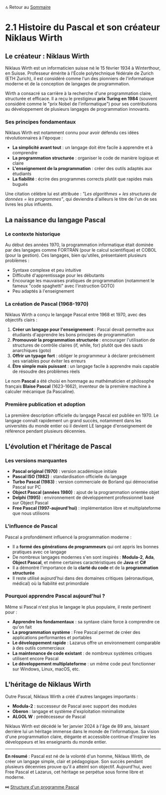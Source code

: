 🔝 Retour au [Sommaire](/SOMMAIRE.md)

# 2.1 Histoire du Pascal et son créateur Niklaus Wirth

## Le créateur : Niklaus Wirth

Niklaus Wirth est un informaticien suisse né le 15 février 1934 à Winterthour, en Suisse. Professeur émérite à l'École polytechnique fédérale de Zurich (ETH Zurich), il est considéré comme l'un des pionniers de l'informatique moderne et de la conception de langages de programmation.

Wirth a consacré sa carrière à la recherche d'une programmation claire, structurée et efficace. Il a reçu le prestigieux **prix Turing en 1984** (souvent considéré comme le "prix Nobel de l'informatique") pour ses contributions au développement de plusieurs langages de programmation innovants.

### Ses principes fondamentaux

Niklaus Wirth est notamment connu pour avoir défendu ces idées révolutionnaires à l'époque :

- **La simplicité avant tout** : un langage doit être facile à apprendre et à comprendre
- **La programmation structurée** : organiser le code de manière logique et claire
- **L'enseignement de la programmation** : créer des outils adaptés aux étudiants
- **La fiabilité** : écrire des programmes corrects plutôt que rapides mais bugués

Une citation célèbre lui est attribuée : *"Les algorithmes + les structures de données = les programmes"*, qui deviendra d'ailleurs le titre de l'un de ses livres les plus influents.

## La naissance du langage Pascal

### Le contexte historique

Au début des années 1970, la programmation informatique était dominée par des langages comme FORTRAN (pour le calcul scientifique) et COBOL (pour la gestion). Ces langages, bien qu'utiles, présentaient plusieurs problèmes :

- Syntaxe complexe et peu intuitive
- Difficulté d'apprentissage pour les débutants
- Encourage les mauvaises pratiques de programmation (notamment le fameux "code spaghetti" avec l'instruction GOTO)
- Peu adaptés à l'enseignement

### La création de Pascal (1968-1970)

Niklaus Wirth a conçu le langage Pascal entre 1968 et 1970, avec des objectifs clairs :

1. **Créer un langage pour l'enseignement** : Pascal devait permettre aux étudiants d'apprendre les bons principes de programmation
2. **Promouvoir la programmation structurée** : encourager l'utilisation de structures de contrôle claires (if, while, for) plutôt que des sauts anarchiques (goto)
3. **Offrir un typage fort** : obliger le programmeur à déclarer précisément ses variables pour éviter les erreurs
4. **Être simple mais puissant** : un langage facile à apprendre mais capable de résoudre des problèmes réels

Le nom **Pascal** a été choisi en hommage au mathématicien et philosophe français **Blaise Pascal** (1623-1662), inventeur de la première machine à calculer mécanique (la Pascaline).

### Première publication et adoption

La première description officielle du langage Pascal est publiée en 1970. Le langage connaît rapidement un grand succès, notamment dans les universités du monde entier où il devient LE langage d'enseignement de référence pendant plusieurs décennies.

## L'évolution et l'héritage de Pascal

### Les versions marquantes

- **Pascal original (1970)** : version académique initiale
- **Pascal ISO (1982)** : standardisation officielle du langage
- **Turbo Pascal (1983)** : version commerciale de Borland qui démocratise Pascal sur PC
- **Object Pascal (années 1980)** : ajout de la programmation orientée objet
- **Delphi (1995)** : environnement de développement professionnel basé sur Object Pascal
- **Free Pascal (1997-aujourd'hui)** : implémentation libre et multiplateforme que nous utilisons

### L'influence de Pascal

Pascal a profondément influencé la programmation moderne :

- Il a **formé des générations de programmeurs** qui ont appris les bonnes pratiques avec ce langage
- De nombreux langages modernes s'en sont inspirés : **Modula-2**, **Ada**, **Object Pascal**, et même certaines caractéristiques de **Java** et **C#**
- Il a démontré l'importance de la **clarté du code** et de la **programmation structurée**
- Il reste utilisé aujourd'hui dans des domaines critiques (aéronautique, médical) où la fiabilité est primordiale

### Pourquoi apprendre Pascal aujourd'hui ?

Même si Pascal n'est plus le langage le plus populaire, il reste pertinent pour :

- **Apprendre les fondamentaux** : sa syntaxe claire force à comprendre ce qu'on fait
- **La programmation système** : Free Pascal permet de créer des applications performantes et portables
- **Le développement rapide** : Lazarus offre un environnement comparable à des outils commerciaux
- **La maintenance de code existant** : de nombreux systèmes critiques utilisent encore Pascal
- **Le développement multiplateforme** : un même code peut fonctionner sur Windows, Linux, macOS, etc.

## L'héritage de Niklaus Wirth

Outre Pascal, Niklaus Wirth a créé d'autres langages importants :

- **Modula-2** : successeur de Pascal avec support des modules
- **Oberon** : langage et système d'exploitation minimaliste
- **ALGOL W** : prédécesseur de Pascal

Niklaus Wirth est décédé le 1er janvier 2024 à l'âge de 89 ans, laissant derrière lui un héritage immense dans le monde de l'informatique. Sa vision d'une programmation claire, élégante et accessible continue d'inspirer les développeurs et les enseignants du monde entier.

---

**En résumé** : Pascal est né de la volonté d'un homme, Niklaus Wirth, de créer un langage simple, clair et pédagogique. Son succès pendant plusieurs décennies prouve qu'il a atteint son objectif. Aujourd'hui, avec Free Pascal et Lazarus, cet héritage se perpétue sous forme libre et moderne.

⏭️ [Structure d'un programme Pascal](/02-introduction-langage-pascal/02-structure-programme-pascal.md)
